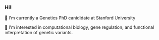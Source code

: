 ### Hi! 

🔬 I'm currently a Genetics PhD canididate at Stanford University

🧬 I'm interested in computational biology, gene regulation, and functional interpretation of genetic variants.
